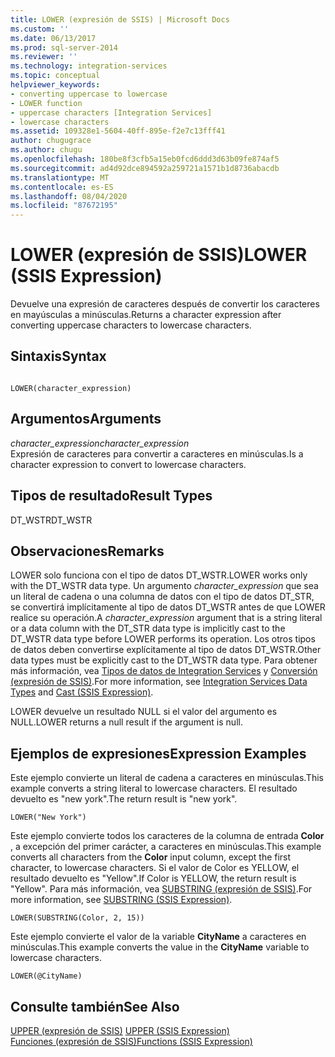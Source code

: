 ```yaml
---
title: LOWER (expresión de SSIS) | Microsoft Docs
ms.custom: ''
ms.date: 06/13/2017
ms.prod: sql-server-2014
ms.reviewer: ''
ms.technology: integration-services
ms.topic: conceptual
helpviewer_keywords:
- converting uppercase to lowercase
- LOWER function
- uppercase characters [Integration Services]
- lowercase characters
ms.assetid: 109328e1-5604-40ff-895e-f2e7c13fff41
author: chugugrace
ms.author: chugu
ms.openlocfilehash: 180be8f3cfb5a15eb0fcd6ddd3d63b09fe874af5
ms.sourcegitcommit: ad4d92dce894592a259721a1571b1d8736abacdb
ms.translationtype: MT
ms.contentlocale: es-ES
ms.lasthandoff: 08/04/2020
ms.locfileid: "87672195"
---
```

# <a name="lower-ssis-expression"></a><span data-ttu-id="1174a-102">LOWER (expresión de SSIS)</span><span class="sxs-lookup"><span data-stu-id="1174a-102">LOWER (SSIS Expression)</span></span>
  <span data-ttu-id="1174a-103">Devuelve una expresión de caracteres después de convertir los caracteres en mayúsculas a minúsculas.</span><span class="sxs-lookup"><span data-stu-id="1174a-103">Returns a character expression after converting uppercase characters to lowercase characters.</span></span>  
  
## <a name="syntax"></a><span data-ttu-id="1174a-104">Sintaxis</span><span class="sxs-lookup"><span data-stu-id="1174a-104">Syntax</span></span>  
  
```  
  
LOWER(character_expression)  
```  
  
## <a name="arguments"></a><span data-ttu-id="1174a-105">Argumentos</span><span class="sxs-lookup"><span data-stu-id="1174a-105">Arguments</span></span>  
 <span data-ttu-id="1174a-106">*character_expression*</span><span class="sxs-lookup"><span data-stu-id="1174a-106">*character_expression*</span></span>  
 <span data-ttu-id="1174a-107">Expresión de caracteres para convertir a caracteres en minúsculas.</span><span class="sxs-lookup"><span data-stu-id="1174a-107">Is a character expression to convert to lowercase characters.</span></span>  
  
## <a name="result-types"></a><span data-ttu-id="1174a-108">Tipos de resultado</span><span class="sxs-lookup"><span data-stu-id="1174a-108">Result Types</span></span>  
 <span data-ttu-id="1174a-109">DT_WSTR</span><span class="sxs-lookup"><span data-stu-id="1174a-109">DT_WSTR</span></span>  
  
## <a name="remarks"></a><span data-ttu-id="1174a-110">Observaciones</span><span class="sxs-lookup"><span data-stu-id="1174a-110">Remarks</span></span>  
 <span data-ttu-id="1174a-111">LOWER solo funciona con el tipo de datos DT_WSTR.</span><span class="sxs-lookup"><span data-stu-id="1174a-111">LOWER works only with the DT_WSTR data type.</span></span> <span data-ttu-id="1174a-112">Un argumento *character_expression* que sea un literal de cadena o una columna de datos con el tipo de datos DT_STR, se convertirá implícitamente al tipo de datos DT_WSTR antes de que LOWER realice su operación.</span><span class="sxs-lookup"><span data-stu-id="1174a-112">A *character_expression* argument that is a string literal or a data column with the DT_STR data type is implicitly cast to the DT_WSTR data type before LOWER performs its operation.</span></span> <span data-ttu-id="1174a-113">Los otros tipos de datos deben convertirse explícitamente al tipo de datos DT_WSTR.</span><span class="sxs-lookup"><span data-stu-id="1174a-113">Other data types must be explicitly cast to the DT_WSTR data type.</span></span> <span data-ttu-id="1174a-114">Para obtener más información, vea [Tipos de datos de Integration Services](../data-flow/integration-services-data-types.md) y [Conversión &#40;expresión de SSIS&#41;](cast-ssis-expression.md).</span><span class="sxs-lookup"><span data-stu-id="1174a-114">For more information, see [Integration Services Data Types](../data-flow/integration-services-data-types.md) and [Cast &#40;SSIS Expression&#41;](cast-ssis-expression.md).</span></span>  
  
 <span data-ttu-id="1174a-115">LOWER devuelve un resultado NULL si el valor del argumento es NULL.</span><span class="sxs-lookup"><span data-stu-id="1174a-115">LOWER returns a null result if the argument is null.</span></span>  
  
## <a name="expression-examples"></a><span data-ttu-id="1174a-116">Ejemplos de expresiones</span><span class="sxs-lookup"><span data-stu-id="1174a-116">Expression Examples</span></span>  
 <span data-ttu-id="1174a-117">Este ejemplo convierte un literal de cadena a caracteres en minúsculas.</span><span class="sxs-lookup"><span data-stu-id="1174a-117">This example converts a string literal to lowercase characters.</span></span> <span data-ttu-id="1174a-118">El resultado devuelto es "new york".</span><span class="sxs-lookup"><span data-stu-id="1174a-118">The return result is "new york".</span></span>  
  
```  
LOWER("New York")  
```  
  
 <span data-ttu-id="1174a-119">Este ejemplo convierte todos los caracteres de la columna de entrada **Color** , a excepción del primer carácter, a caracteres en minúsculas.</span><span class="sxs-lookup"><span data-stu-id="1174a-119">This example converts all characters from the **Color** input column, except the first character, to lowercase characters.</span></span> <span data-ttu-id="1174a-120">Si el valor de Color es YELLOW, el resultado devuelto es "Yellow".</span><span class="sxs-lookup"><span data-stu-id="1174a-120">If Color is YELLOW, the return result is "Yellow".</span></span> <span data-ttu-id="1174a-121">Para más información, vea [SUBSTRING &#40;expresión de SSIS&#41;](substring-ssis-expression.md).</span><span class="sxs-lookup"><span data-stu-id="1174a-121">For more information, see [SUBSTRING &#40;SSIS Expression&#41;](substring-ssis-expression.md).</span></span>  
  
```  
LOWER(SUBSTRING(Color, 2, 15))  
```  
  
 <span data-ttu-id="1174a-122">Este ejemplo convierte el valor de la variable **CityName** a caracteres en minúsculas.</span><span class="sxs-lookup"><span data-stu-id="1174a-122">This example converts the value in the **CityName** variable to lowercase characters.</span></span>  
  
```  
LOWER(@CityName)  
```  
  
## <a name="see-also"></a><span data-ttu-id="1174a-123">Consulte también</span><span class="sxs-lookup"><span data-stu-id="1174a-123">See Also</span></span>  
 <span data-ttu-id="1174a-124">[UPPER &#40;expresión de SSIS&#41;](upper-ssis-expression.md) </span><span class="sxs-lookup"><span data-stu-id="1174a-124">[UPPER &#40;SSIS Expression&#41;](upper-ssis-expression.md) </span></span>  
 [<span data-ttu-id="1174a-125">Funciones &#40;expresión de SSIS&#41;</span><span class="sxs-lookup"><span data-stu-id="1174a-125">Functions &#40;SSIS Expression&#41;</span></span>](functions-ssis-expression.md)  
  
  
